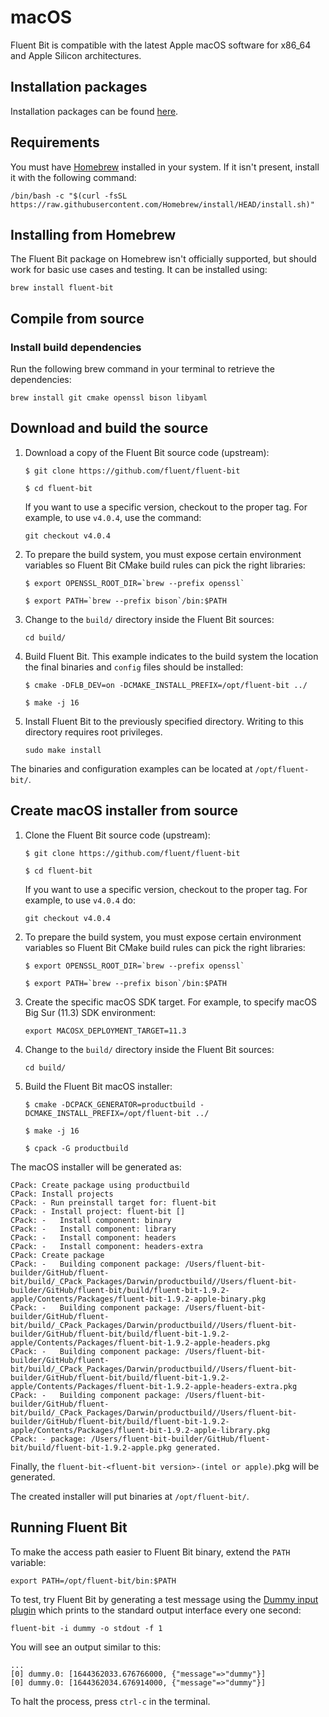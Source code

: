 # macOS

Fluent Bit is compatible with the latest Apple macOS software for x86_64 and Apple Silicon architectures.

## Installation packages

Installation packages can be found [here](https://packages.fluentbit.io/macos/).

## Requirements

You must have [Homebrew](https://brew.sh/) installed in your system. If it isn't present, install it with the following command:

```shell
/bin/bash -c "$(curl -fsSL https://raw.githubusercontent.com/Homebrew/install/HEAD/install.sh)"
```

## Installing from Homebrew

The Fluent Bit package on Homebrew isn't officially supported, but should work for basic use cases and testing. It can be installed using:

```shell
brew install fluent-bit
```

## Compile from source

### Install build dependencies

Run the following brew command in your terminal to retrieve the dependencies:

```shell
brew install git cmake openssl bison libyaml
```

## Download and build the source

1. Download a copy of the Fluent Bit source code (upstream):

   ```shell
   $ git clone https://github.com/fluent/fluent-bit
   
   $ cd fluent-bit
   ```

   If you want to use a specific version, checkout to the proper tag. For example, to use `v4.0.4`, use the command:

   ```shell
   git checkout v4.0.4
   ```

1. To prepare the build system, you must expose certain environment variables so Fluent Bit CMake build rules can pick the right libraries:

   ```shell
   $ export OPENSSL_ROOT_DIR=`brew --prefix openssl`
   
   $ export PATH=`brew --prefix bison`/bin:$PATH
   ```

1. Change to the `build/` directory inside the Fluent Bit sources:

   ```shell
   cd build/
   ```

1. Build Fluent Bit. This example indicates to the build system the location the final binaries and `config` files should be installed:

   ```shell
   $ cmake -DFLB_DEV=on -DCMAKE_INSTALL_PREFIX=/opt/fluent-bit ../
   
   $ make -j 16
   ```

1. Install Fluent Bit to the previously specified directory. Writing to this directory requires root privileges.

   ```shell
   sudo make install
   ```

The binaries and configuration examples can be located at `/opt/fluent-bit/`.

## Create macOS installer from source

1. Clone the Fluent Bit source code (upstream):

   ```shell
   $ git clone https://github.com/fluent/fluent-bit
   
   $ cd fluent-bit
   ```

   If you want to use a specific version, checkout to the proper tag. For example,
   to use `v4.0.4` do:

   ```shell
   git checkout v4.0.4
   ```

1. To prepare the build system, you must expose certain environment variables so Fluent Bit CMake build rules can pick the right libraries:

   ```shell
   $ export OPENSSL_ROOT_DIR=`brew --prefix openssl`
   
   $ export PATH=`brew --prefix bison`/bin:$PATH
   ```

1. Create the specific macOS SDK target. For example, to specify macOS Big Sur (11.3) SDK environment:

   ```shell
   export MACOSX_DEPLOYMENT_TARGET=11.3
   ```

1. Change to the `build/` directory inside the Fluent Bit sources:

   ```shell
   cd build/
   ```

1. Build the Fluent Bit macOS installer:

   ```shell
   $ cmake -DCPACK_GENERATOR=productbuild -DCMAKE_INSTALL_PREFIX=/opt/fluent-bit ../
   
   $ make -j 16
   
   $ cpack -G productbuild
   ```

The macOS installer will be generated as:

```text
CPack: Create package using productbuild
CPack: Install projects
CPack: - Run preinstall target for: fluent-bit
CPack: - Install project: fluent-bit []
CPack: -   Install component: binary
CPack: -   Install component: library
CPack: -   Install component: headers
CPack: -   Install component: headers-extra
CPack: Create package
CPack: -   Building component package: /Users/fluent-bit-builder/GitHub/fluent-bit/build/_CPack_Packages/Darwin/productbuild//Users/fluent-bit-builder/GitHub/fluent-bit/build/fluent-bit-1.9.2-apple/Contents/Packages/fluent-bit-1.9.2-apple-binary.pkg
CPack: -   Building component package: /Users/fluent-bit-builder/GitHub/fluent-bit/build/_CPack_Packages/Darwin/productbuild//Users/fluent-bit-builder/GitHub/fluent-bit/build/fluent-bit-1.9.2-apple/Contents/Packages/fluent-bit-1.9.2-apple-headers.pkg
CPack: -   Building component package: /Users/fluent-bit-builder/GitHub/fluent-bit/build/_CPack_Packages/Darwin/productbuild//Users/fluent-bit-builder/GitHub/fluent-bit/build/fluent-bit-1.9.2-apple/Contents/Packages/fluent-bit-1.9.2-apple-headers-extra.pkg
CPack: -   Building component package: /Users/fluent-bit-builder/GitHub/fluent-bit/build/_CPack_Packages/Darwin/productbuild//Users/fluent-bit-builder/GitHub/fluent-bit/build/fluent-bit-1.9.2-apple/Contents/Packages/fluent-bit-1.9.2-apple-library.pkg
CPack: - package: /Users/fluent-bit-builder/GitHub/fluent-bit/build/fluent-bit-1.9.2-apple.pkg generated.
```

Finally, the `fluent-bit-<fluent-bit version>-(intel or apple)`.pkg will be generated.

The created installer will put binaries at `/opt/fluent-bit/`.

## Running Fluent Bit

To make the access path easier to Fluent Bit binary, extend the `PATH` variable:

```shell
export PATH=/opt/fluent-bit/bin:$PATH
```

To test, try Fluent Bit by generating a test message using the [Dummy input plugin](https://docs.fluentbit.io/manual/pipeline/inputs/dummy) which prints to the standard output interface every one second:

```shell
fluent-bit -i dummy -o stdout -f 1
```

You will see an output similar to this:

```text
...
[0] dummy.0: [1644362033.676766000, {"message"=>"dummy"}]
[0] dummy.0: [1644362034.676914000, {"message"=>"dummy"}]
```

To halt the process, press `ctrl-c` in the terminal.